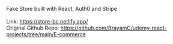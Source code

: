 Fake Store built with React, Auth0 and Stripe <br />  <br />
Link: https://store-bc.netlify.app/ <br />
Original Github Repo: https://github.com/BrayamC/udemy-react-projects/tree/main/E-commerce <br />
 
